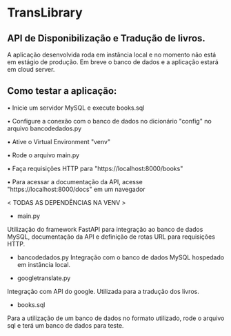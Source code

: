 # TransLibrary

## API de Disponibilização e Tradução de livros.

A aplicação desenvolvida roda em instância local e no momento não está em estágio de produção. Em breve o banco de dados e a aplicação estará em cloud server.

## Como testar a aplicação:

• Inicie um servidor MySQL e execute books.sql

• Configure a conexão com o banco de dados no dicionário "config" no arquivo bancodedados.py

• Ative o Virtual Environment "venv"

• Rode o arquivo main.py

• Faça requisições HTTP para "https://localhost:8000/books"

• Para acessar a documentação da API, acesse "https://localhost:8000/docs" em um navegador


< TODAS AS DEPENDÊNCIAS NA VENV >


- main.py

Utilização do framework FastAPI para integração ao banco de dados MySQL, documentação da API e definição de rotas URL para requisições HTTP.

- bancodedados.py
Integração com o banco de dados MySQL hospedado em instância local.

- googletranslate.py

Integração com API do google. Utilizada para a tradução dos livros.

- books.sql 

Para a utilização de um banco de dados no formato utilizado,
rode o arquivo sql e terá um banco de dados para teste.
